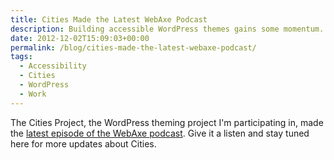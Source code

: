 ```yaml
---
title: Cities Made the Latest WebAxe Podcast
description: Building accessible WordPress themes gains some momentum.
date: 2012-12-02T15:09:03+00:00
permalink: /blog/cities-made-the-latest-webaxe-podcast/
tags:
  - Accessibility
  - Cities
  - WordPress
  - Work
---
```


The Cities Project, the WordPress theming project I'm participating in, made the [latest episode of the WebAxe podcast](http://www.webaxe.org/podcast-96-wordpress-events/). Give it a listen and stay tuned here for more updates about Cities.
